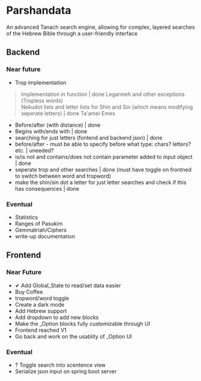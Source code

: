 # Parshandata
An advanced Tanach search engine, allowing for complex, layered searches of the Hebrew Bible through a user-friendly interface

## Backend

### Near future
* Trop implementation 
>	Implementation in function | done
>	Legarmeh and other exceptions (Tropless words)  
>	Nekudot lists and letter lists for Shin and Sin (which means modifying seperate letters) | done
>	Ta'amei Emes  

* Before/after (with distance) | done
* Begins with/ends with | done
* searching for just letters (fontend and backend json) | done
* before/after - must be able to specify before what type: chars? letters? etc. | uneeded?
* is/is not and contains/does not contain parameter added to input object | done
* seperate trop and other searches | done (must have toggle on frontned to switch between word and tropword)
* make the shin/sin dot a letter for just letter searches and check if this has consequences | done

### Eventual
* Statistics
* Ranges of Pasukim
* Gemmatriah/Ciphers
* write-up documentation

## Frontend

### Near Future
-	✔ Add Global_State to read/set data easier
-	Buy Coffee
-	tropword/word toggle
-	Create a dark mode
-	Add Hebrew support
-	Add dropdown to add new blocks
-	Make the _Option blocks fully customizable through UI
-	Frontend reached V1
-	Go back and work on the usablity of _Option UI

### Eventual
*	? Toggle search into scentence view
*	Serialize json input on spring boot server